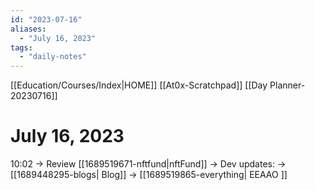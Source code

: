 ```yaml
---
id: "2023-07-16"
aliases:
  - "July 16, 2023"
tags:
  - "daily-notes"
---
```

[[Education/Courses/Index|HOME]]
[[At0x-Scratchpad]]
[[Day Planner-20230716]]
# July 16, 2023
10:02
-> Review [[1689519671-nftfund|nftFund]]
-> Dev updates:
-> [[1689448295-blogs| Blog]]
-> [[1689519865-everything| EEAAO ]]


